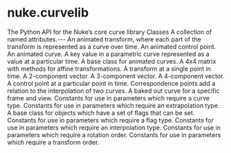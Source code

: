 # nuke.curvelib
The Python API for the Nuke’s core curve library
Classes  A collection of named attributes.---  An animated transform, where each part of the transform is represented as a curve over time.  An animated control point.  An animated curve.  A key value in a parametric curve represented as a value at a particular time.   A base class for animated curves.  A 4x4 matrix with methods for affine transformations.  A transform at a single point in time.  A 2-component vector.  A 3-component vector.  A 4-component vector.  A control point at a particular point in time.  Correspondence points add a relation to the interpolation of two curves.  A baked out curve for a specific frame and view.  Constants for use in parameters which require a curve type.  Constants for use in parameters which require an extrapolation type.  A base class for objects which have a set of flags that can be set.  Constants for use in parameters which require a flag type.  Constants for use in parameters which require an interpolation type.  Constants for use in parameters which require a rotation order.  Constants for use in parameters which require a transform order.